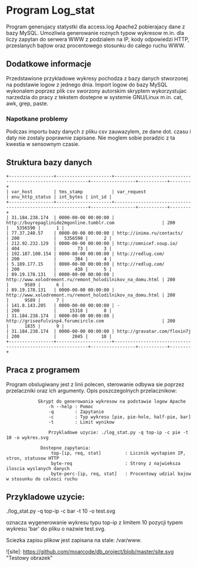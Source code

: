 # Program Log_stat 

Program generujacy statystki dla access.log Apache2 pobierajacy dane z bazy MySQL.
Umozliwia generowanie roznych typow wykresow m.in. dla liczy zapytan do serwera WWW z podzialem na IP,
kody odpowiedzi HTTP, przeslanych bajtow oraz procentowego stosunku do calego ruchu WWW.

## Dodatkowe informacje
Przedstawione przykladowe wykresy pochodza z bazy danych stworzonej na podstawie logow z jednego dnia.
Import logow do bazy MySQL wykonalem poprzez plik csv sworzony autorskim skryptem wykorzystujac narzedzia 
do pracy z tekstem dostepne w systemie GNU/Linux m.in. cat, awk, grep, paste.
### Napotkane problemy
Podczas importu bazy danych z pliku csv zauwazylem, ze dane dot. czasu i daty nie zostaly poprawnie zapisane.
Nie moglem sobie poradzic z ta kwestia w sensownym czasie.

## Struktura bazy danych
```
+-----------------+---------------------+------------------------------------------------------------+-----------------+-----------+--------+
| var_host        | tms_stamp           | var_request                                                | enu_http_status | int_bytes | int_id |
+-----------------+---------------------+------------------------------------------------------------+-----------------+-----------+--------+
| 31.184.238.174  | 0000-00-00 00:00:00 | http://buyrepaglinide2mgonline.tumblr.com                  | 200             |   5356590 |      1 |
| 77.37.240.57    | 0000-00-00 00:00:00 | http://inima.ru/contacts/                                  | 200             |   5356590 |      2 |
| 212.92.232.129  | 0000-00-00 00:00:00 | http://omnicef.soup.io/                                    | 404             |        73 |      3 |
| 192.187.100.154 | 0000-00-00 00:00:00 | http://redlug.com/                                         | 200             |       384 |      4 |
| 5.189.177.15    | 0000-00-00 00:00:00 | http://redlug.com/                                         | 200             |       438 |      5 |
| 89.19.178.131   | 0000-00-00 00:00:00 | http://www.xolodremont.ru/remont_holodilnikov_na_domu.html | 200             |      9589 |      6 |
| 89.19.178.131   | 0000-00-00 00:00:00 | http://www.xolodremont.ru/remont_holodilnikov_na_domu.html | 200             |      9589 |      7 |
| 141.8.143.205   | 0000-00-00 00:00:00 | -                                                          | 200             |     15318 |      8 |
| 31.184.238.174  | 0000-00-00 00:00:00 | http://griseofulvinp4.forumcircle.com                      | 200             |      1835 |      9 |
| 31.184.238.174  | 0000-00-00 00:00:00 | http://gravatar.com/floxin7j                               | 200             |      2045 |     10 |
+-----------------+---------------------+------------------------------------------------------------+-----------------+-----------+--------+
```

## Praca z programem
Program obslugiwany jest z linii polecen, sterowanie odbywa sie
poprzez przelaczniki oraz ich argumenty.
Opis poszczegolnych przelacznikow:
```
            Skrypt do generowania wykresow na podstawie logow Apache
                -h --help : Pomoc
                -q        : Zapytanie
                -c        : Typ wykresu [pie, pie-hole, half-pie, bar]
                -t        : Limit wynikow
                
                Przykladowe uzycie: ./log_stat.py -q top-ip -c pie -t 10 -o wykres.svg

             Dostepne zapytania:
                 top-[ip, req, stat]         : Licznik wystapien IP, stron, statusow HTTP
                 byte-req                    : Strony z najwieksza iloscia wyslanych danych
                 byte-perc-[ip, req, stat]   : Procentowy udzial bajow w stosunku do calosci ruchu
```
## Przykladowe uzycie:

./log_stat.py -q top-ip -c bar -t 10 -o test.svg

oznacza wygenerowanie wykresu typu top-ip z limitem 10 pozycji typem wykresu 'bar' do pliku o nazwie test.svg.

Sciezka zapisu plikow jest zapisana na stale: /var/www.

![site]: https://github.com/moarcode/db_project/blob/master/site.svg "Testowy obrazek"
